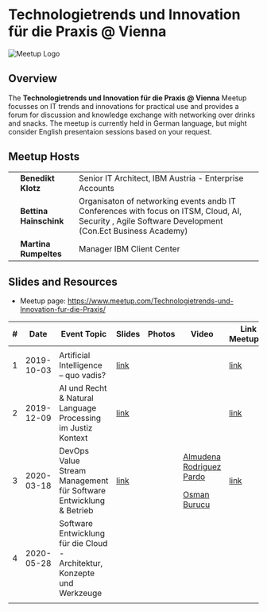 # Technologietrends und Innovation für die Praxis @ Vienna
![Meetup Logo](https://secure.meetupstatic.com/photos/event/6/7/9/4/600_483746516.jpeg)


## Overview

The **Technologietrends und Innovation für die Praxis @ Vienna** Meetup focusses on IT trends and innovations for practical use and provides a forum for discussion and knowledge exchange with networking over drinks and snacks.
The meetup is currently held in German language, but might consider English presentaion sessions based on your request.


## Meetup Hosts

|   |   |   |
|:-:|:-|:-|
|       | **Benedikt Klotz** |        Senior IT Architect, IBM Austria - Enterprise Accounts |
|                                      | **Bettina Hainschink** | Organisaton of networking events andb IT Conferences with focus on ITSM, Cloud, AI, Security , Agile Software Development (Con.Ect Business Academy) |
|                                     | **Martina Rumpeltes** | Manager IBM Client Center |



## Slides and Resources
* Meetup page: https://www.meetup.com/Technologietrends-und-Innovation-fur-die-Praxis/

| #    | Date       | Event Topic                           | Slides |   Photos | Video | Link to Meetup.com |
| ---- | ---------- | ------------------------------------- | ------ | -------- | ----- | ------------------ |
|      |            |                                       |        |          |       |                    |
| 1    | 2019-10-03 | Artificial Intelligence – quo vadis?  |[link](https://github.com/TIPVienna/meetups/tree/master/events/event_1)      |          |        | [link](https://www.meetup.com/Technologietrends-und-Innovation-fur-die-Praxis/events/263829460/)  |
| 2    | 2019-12-09 |AI und Recht & Natural Language Processing im Justiz Kontext  |[link](https://github.com/TIPVienna/meetups/tree/master/events/event_2)      |          |        | [link](https://www.meetup.com/Technologietrends-und-Innovation-fur-die-Praxis/events/266050576/)  |
| 3    | 2020-03-18 |DevOps Value Stream Management für Software Entwicklung & Betrieb  |[link](https://github.com/TIPVienna/meetups/tree/master/events/event_3)      |          |   [Almudena Rodriguez Pardo](https://www.infoq.com/presentations/devops-strategy/?itm_source=infoq&itm_campaign=user_page&itm_medium=link) </p> [Osman Burucu](https://ibm.box.com/s/dt873kcm4zktyun2v3schwhxlrwhietb)      | [link](https://www.meetup.com/Technologietrends-und-Innovation-fur-die-Praxis/events/268169591/)  |
| 4     | 2020-05-28           |Software Entwicklung für die Cloud - Architektur, Konzepte und Werkzeuge                                       |          |       |  |
|      |            |                                       |          |       |  |

